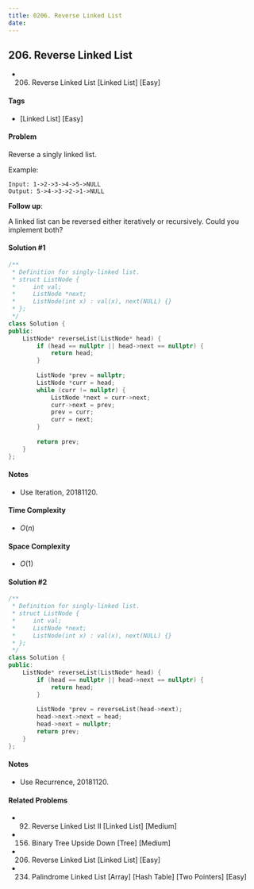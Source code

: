 ```yaml
---
title: 0206. Reverse Linked List
date: 
---
```


## 206. Reverse Linked List
- 206. Reverse Linked List [Linked List] [Easy]

#### Tags
- [Linked List] [Easy]

#### Problem
Reverse a singly linked list.

Example:

    Input: 1->2->3->4->5->NULL
    Output: 5->4->3->2->1->NULL

**Follow up**:

A linked list can be reversed either iteratively or recursively. Could you implement both?

#### Solution #1
``` C++
/**
 * Definition for singly-linked list.
 * struct ListNode {
 *     int val;
 *     ListNode *next;
 *     ListNode(int x) : val(x), next(NULL) {}
 * };
 */
class Solution {
public:
    ListNode* reverseList(ListNode* head) {
        if (head == nullptr || head->next == nullptr) {
            return head;
        }
        
        ListNode *prev = nullptr;
        ListNode *curr = head;
        while (curr != nullptr) {
            ListNode *next = curr->next;
            curr->next = prev;
            prev = curr;
            curr = next;
        }
        
        return prev;
    }
};
```

#### Notes
- Use Iteration, 20181120.

#### Time Complexity
- $O(n)$

#### Space Complexity
- $O(1)$

#### Solution #2
``` C++
/**
 * Definition for singly-linked list.
 * struct ListNode {
 *     int val;
 *     ListNode *next;
 *     ListNode(int x) : val(x), next(NULL) {}
 * };
 */
class Solution {
public:
    ListNode* reverseList(ListNode* head) {
        if (head == nullptr || head->next == nullptr) {
            return head;
        }
        
        ListNode *prev = reverseList(head->next);
        head->next->next = head;
        head->next = nullptr;
        return prev;
    }
};
```

#### Notes
- Use Recurrence, 20181120.

#### Related Problems
- 92. Reverse Linked List II [Linked List] [Medium]
- 156. Binary Tree Upside Down [Tree] [Medium]
- 206. Reverse Linked List [Linked List] [Easy]
- 234. Palindrome Linked List [Array] [Hash Table] [Two Pointers] [Easy]
